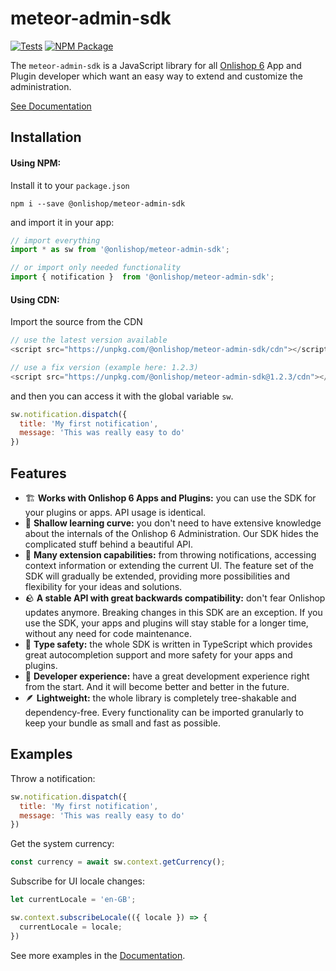   # meteor-admin-sdk
[![Tests](https://github.com/onlishop/meteor-admin-sdk/actions/workflows/tests.yml/badge.svg)](https://github.com/onlishop/meteor-admin-sdk/actions/workflows/tests.yml)
[![NPM Package](https://img.shields.io/npm/v/@onlishop/meteor-admin-sdk)](https://www.npmjs.com/package/@onlishop/meteor-admin-sdk)

The `meteor-admin-sdk` is a JavaScript library for all [Onlishop 6](https://github.com/onlishop/platform) App and Plugin developer which want an easy way to extend and customize the administration.

[See Documentation](https://developer.onlishop.com/resources/admin-extension-sdk/)

## Installation
#### Using NPM:
Install it to your `package.json`
```
npm i --save @onlishop/meteor-admin-sdk
```

and import it in your app:
```js
// import everything
import * as sw from '@onlishop/meteor-admin-sdk';

// or import only needed functionality
import { notification }  from '@onlishop/meteor-admin-sdk';
```

#### Using CDN:
Import the source from the CDN

```js
// use the latest version available
<script src="https://unpkg.com/@onlishop/meteor-admin-sdk/cdn"></script>

// use a fix version (example here: 1.2.3)
<script src="https://unpkg.com/@onlishop/meteor-admin-sdk@1.2.3/cdn"></script>
```

and then you can access it with the global variable `sw`.

```js
sw.notification.dispatch({
  title: 'My first notification',
  message: 'This was really easy to do'
})
```

## Features
- 🏗  **Works with Onlishop 6 Apps and Plugins:** you can use the SDK for your plugins or apps. API usage is identical.
- 🎢  **Shallow learning curve:** you don't need to have extensive knowledge about the internals of the Onlishop 6 Administration. Our SDK hides the complicated stuff behind a beautiful API.
- 🧰  **Many extension capabilities:** from throwing notifications, accessing context information or extending the current UI. The feature set of the SDK will gradually be extended, providing more possibilities and flexibility for your ideas and solutions.
- 🪨  **A stable API with great backwards compatibility:** don't fear Onlishop updates anymore. Breaking changes in this SDK are an exception. If you use the SDK, your apps and plugins will stay stable for a longer time, without any need for code maintenance.
- 🧭  **Type safety:** the whole SDK is written in TypeScript which provides great autocompletion support and more safety for your apps and plugins.
- 💙  **Developer experience:** have a great development experience right from the start. And it will become better and better in the future.
- 🪶  **Lightweight:** the whole library is completely tree-shakable and dependency-free. Every functionality can be imported granularly to keep your bundle as small and fast as possible.

## Examples

Throw a notification:
```js
sw.notification.dispatch({
  title: 'My first notification',
  message: 'This was really easy to do'
})
```

Get the system currency:
```js
const currency = await sw.context.getCurrency();
```

Subscribe for UI locale changes:
```js
let currentLocale = 'en-GB';

sw.context.subscribeLocale(({ locale }) => {
  currentLocale = locale;
})
```

See more examples in the [Documentation](https://developer.onlishop.com/resources/admin-extension-sdk/).
